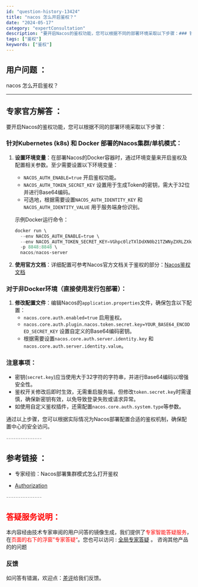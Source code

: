 ```yaml
---
id: "question-history-13424"
title: "nacos 怎么开启鉴权？"
date: "2024-05-17"
category: "expertConsultation"
description: "要开启Nacos的鉴权功能，您可以根据不同的部署环境采取以下步骤：### 针对Kubernetes (k8s) 和 Docker 部署的Nacos集群/单机模式：1. **设置环境变量**：在部署Nacos的Docker容器时，通过环境变量来开启鉴权及配置相关参数。至少需要设置以下环境变量：   -"
tags: ["鉴权"]
keywords: ["鉴权"]
---
```


## 用户问题 ： 
 nacos 怎么开启鉴权？  

---------------
## 专家官方解答 ：

要开启Nacos的鉴权功能，您可以根据不同的部署环境采取以下步骤：

### 针对Kubernetes (k8s) 和 Docker 部署的Nacos集群/单机模式：

1. **设置环境变量**：在部署Nacos的Docker容器时，通过环境变量来开启鉴权及配置相关参数。至少需要设置以下环境变量：
   - `NACOS_AUTH_ENABLE=true` 开启鉴权功能。
   - `NACOS_AUTH_TOKEN_SECRET_KEY` 设置用于生成Token的密钥，需大于32位并进行Base64编码。
   - 可选地，根据需要设置`NACOS_AUTH_IDENTITY_KEY` 和 `NACOS_AUTH_IDENTITY_VALUE` 用于服务端身份识别。

   示例Docker运行命令：
   ```powershell
   docker run \
     --env NACOS_AUTH_ENABLE=true \
     --env NACOS_AUTH_TOKEN_SECRET_KEY=VGhpc0lzTXlDdXN0b21TZWNyZXRLZXkwMTIzNDU2Nzg= \
     -p 8848:8848 \
     nacos/nacos-server
   ```

2. **使用官方文档**：详细配置可参考Nacos官方文档关于鉴权的部分：[Nacos鉴权文档](https://nacos.io/docs/latest/guide/user/auth/)

### 对于非Docker环境（直接使用发行包部署）：

1. **修改配置文件**：编辑Nacos的`application.properties`文件，确保包含以下配置：
   - `nacos.core.auth.enabled=true` 启用鉴权。
   - `nacos.core.auth.plugin.nacos.token.secret.key=YOUR_BASE64_ENCODED_SECRET_KEY` 设置自定义的Base64编码密钥。
   - 根据需要设置`nacos.core.auth.server.identity.key` 和 `nacos.core.auth.server.identity.value`。

### 注意事项：

- 密钥(`secret.key`)应当使用大于32字符的字符串，并进行Base64编码以增强安全性。
- 鉴权开关修改后即时生效，无需重启服务端，但修改`token.secret.key`时需谨慎，确保新密钥有效，以免导致登录失败或请求异常。
- 如使用自定义鉴权插件，还需配置`nacos.core.auth.system.type`等参数。

通过以上步骤，您可以根据实际情况为Nacos部署配置合适的鉴权机制，确保配置中心的安全访问。


<font color="#949494">---------------</font> 


## 参考链接 ：

* 专家经验：Nacos部署集群模式怎么打开鉴权 
 
 * [Authorization](https://nacos.io/docs/latest/guide/user/auth)


 <font color="#949494">---------------</font> 
 


## <font color="#FF0000">答疑服务说明：</font> 

本内容经由技术专家审阅的用户问答的镜像生成，我们提供了<font color="#FF0000">专家智能答疑服务</font>，在<font color="#FF0000">页面的右下的浮窗”专家答疑“</font>。您也可以访问 : [全局专家答疑](https://answer.opensource.alibaba.com/docs/intro) 。 咨询其他产品的的问题

### 反馈
如问答有错漏，欢迎点：[差评](https://ai.nacos.io/user/feedbackByEnhancerGradePOJOID?enhancerGradePOJOId=13894)给我们反馈。
